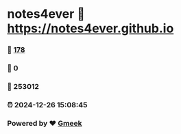# notes4ever :link: https://notes4ever.github.io 
### :page_facing_up: [178](https://notes4ever.github.io/tag.html) 
### :speech_balloon: 0 
### :hibiscus: 253012 
### :alarm_clock: 2024-12-26 15:08:45 
### Powered by :heart: [Gmeek](https://github.com/Meekdai/Gmeek)
